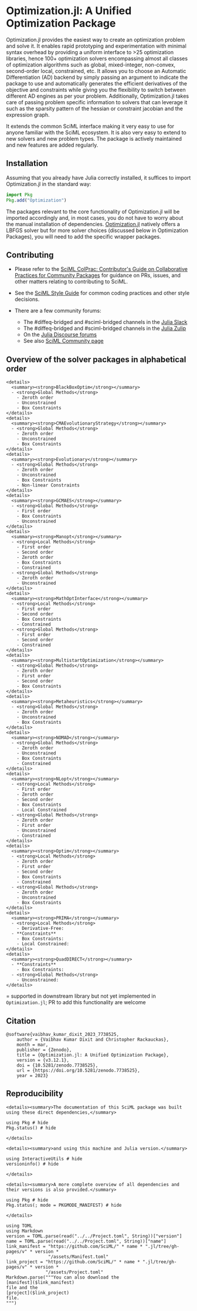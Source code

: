 # Optimization.jl: A Unified Optimization Package

Optimization.jl provides the easiest way to create an optimization problem and solve it.
It enables rapid prototyping and experimentation with minimal syntax overhead by providing
a uniform interface to >25 optimization libraries, hence 100+ optimization solvers
encompassing almost all classes of optimization algorithms such as global, mixed-integer,
non-convex, second-order local, constrained, etc. It allows you to choose an
Automatic Differentiation (AD) backend by simply passing an argument to indicate
the package to use and automatically generates the efficient derivatives of the
objective and constraints while giving you the flexibility to switch between
different AD engines as per your problem. Additionally, Optimization.jl takes
care of passing problem specific information to solvers that can leverage it
such as the sparsity pattern of the hessian or constraint jacobian and the expression graph.

It extends the common SciML interface making it very easy to use for anyone
familiar with the SciML ecosystem. It is also very easy to extend to new
solvers and new problem types. The package is actively maintained and new
features are added regularly.

## Installation

Assuming that you already have Julia correctly installed, it suffices to import
Optimization.jl in the standard way:

```julia
import Pkg
Pkg.add("Optimization")
```

The packages relevant to the core functionality of Optimization.jl will be imported
accordingly and, in most cases, you do not have to worry about the manual
installation of dependencies. [Optimization.jl](@ref) natively offers a LBFGS solver
but for more solver choices (discussed below in Optimization Packages), you will need
to add the specific wrapper packages.

## Contributing

  - Please refer to the
    [SciML ColPrac: Contributor's Guide on Collaborative Practices for Community Packages](https://github.com/SciML/ColPrac/blob/master/README.md)
    for guidance on PRs, issues, and other matters relating to contributing to SciML.

  - See the [SciML Style Guide](https://github.com/SciML/SciMLStyle) for common coding practices and other style decisions.
  - There are a few community forums:
    
      + The #diffeq-bridged and #sciml-bridged channels in the
        [Julia Slack](https://julialang.org/slack/)
      + The #diffeq-bridged and #sciml-bridged channels in the
        [Julia Zulip](https://julialang.zulipchat.com/#narrow/stream/279055-sciml-bridged)
      + On the [Julia Discourse forums](https://discourse.julialang.org)
      + See also [SciML Community page](https://sciml.ai/community/)

## Overview of the solver packages in alphabetical order

```@raw html
<details>
  <summary><strong>BlackBoxOptim</strong></summary>
  - <strong>Global Methods</strong>
    - Zeroth order
    - Unconstrained
    - Box Constraints
</details>
<details>
  <summary><strong>CMAEvolutionaryStrategy</strong></summary>
  - <strong>Global Methods</strong>
    - Zeroth order
    - Unconstrained
    - Box Constraints
</details>
<details>
  <summary><strong>Evolutionary</strong></summary>
  - <strong>Global Methods</strong>
    - Zeroth order
    - Unconstrained
    - Box Constraints
    - Non-linear Constraints
</details>
<details>
  <summary><strong>GCMAES</strong></summary>
  - <strong>Global Methods</strong>
    - First order
    - Box Constraints
    - Unconstrained
</details>
<details>
  <summary><strong>Manopt</strong></summary>
  - <strong>Local Methods</strong>
    - First order
    - Second order
    - Zeroth order
    - Box Constraints
    - Constrained 
  - <strong>Global Methods</strong>
    - Zeroth order
    - Unconstrained
</details>
<details>
  <summary><strong>MathOptInterface</strong></summary>
  - <strong>Local Methods</strong>
    - First order
    - Second order
    - Box Constraints
    - Constrained
  - <strong>Global Methods</strong>
    - First order
    - Second order
    - Constrained
</details>
<details>
  <summary><strong>MultistartOptimization</strong></summary>
  - <strong>Global Methods</strong>
    - Zeroth order
    - First order
    - Second order
    - Box Constraints
</details>
<details>
  <summary><strong>Metaheuristics</strong></summary>
  - <strong>Global Methods</strong>
    - Zeroth order
    - Unconstrained
    - Box Constraints
</details>
<details>
  <summary><strong>NOMAD</strong></summary>
  - <strong>Global Methods</strong>
    - Zeroth order
    - Unconstrained
    - Box Constraints
    - Constrained 
</details>
<details>
  <summary><strong>NLopt</strong></summary>
  - <strong>Local Methods</strong>
    - First order
    - Zeroth order
    - Second order 
    - Box Constraints
    - Local Constrained 
  - <strong>Global Methods</strong>
    - Zeroth order
    - First order
    - Unconstrained
    - Constrained 
</details>
<details>
  <summary><strong>Optim</strong></summary>
  - <strong>Local Methods</strong>
    - Zeroth order
    - First order
    - Second order
    - Box Constraints
    - Constrained
  - <strong>Global Methods</strong>
    - Zeroth order
    - Unconstrained
    - Box Constraints
</details>
<details>
  <summary><strong>PRIMA</strong></summary>
  - <strong>Local Methods</strong>
    - Derivative-Free: 
  - **Constraints**
    - Box Constraints: 
    - Local Constrained: 
</details>
<details>
  <summary><strong>QuadDIRECT</strong></summary>
  - **Constraints**
    - Box Constraints: 
  - <strong>Global Methods</strong>
    - Unconstrained: 
</details>
```

= supported in downstream library but not yet implemented in `Optimization.jl`; PR to add this functionality are welcome

## Citation

```
@software{vaibhav_kumar_dixit_2023_7738525,
	author = {Vaibhav Kumar Dixit and Christopher Rackauckas},
	month = mar,
	publisher = {Zenodo},
	title = {Optimization.jl: A Unified Optimization Package},
	version = {v3.12.1},
	doi = {10.5281/zenodo.7738525},
  	url = {https://doi.org/10.5281/zenodo.7738525},
	year = 2023}
```

## Reproducibility

```@raw html
<details><summary>The documentation of this SciML package was built using these direct dependencies,</summary>
```

```@example
using Pkg # hide
Pkg.status() # hide
```

```@raw html
</details>
```

```@raw html
<details><summary>and using this machine and Julia version.</summary>
```

```@example
using InteractiveUtils # hide
versioninfo() # hide
```

```@raw html
</details>
```

```@raw html
<details><summary>A more complete overview of all dependencies and their versions is also provided.</summary>
```

```@example
using Pkg # hide
Pkg.status(; mode = PKGMODE_MANIFEST) # hide
```

```@raw html
</details>
```

```@eval
using TOML
using Markdown
version = TOML.parse(read("../../Project.toml", String))["version"]
name = TOML.parse(read("../../Project.toml", String))["name"]
link_manifest = "https://github.com/SciML/" * name * ".jl/tree/gh-pages/v" * version *
                "/assets/Manifest.toml"
link_project = "https://github.com/SciML/" * name * ".jl/tree/gh-pages/v" * version *
               "/assets/Project.toml"
Markdown.parse("""You can also download the
[manifest]($link_manifest)
file and the
[project]($link_project)
file.
""")
```
